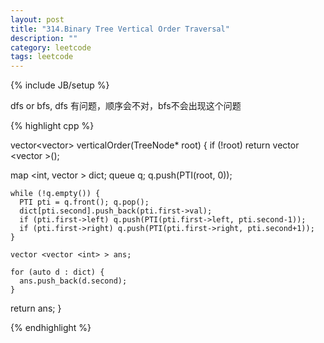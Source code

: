 ```yaml
---
layout: post
title: "314.Binary Tree Vertical Order Traversal"
description: ""
category: leetcode
tags: leetcode
---
```

{% include JB/setup %}

dfs or bfs, dfs 有问题，顺序会不对，bfs不会出现这个问题

{% highlight cpp %}

vector<vector<int>> verticalOrder(TreeNode* root) {
  if (!root) return vector <vector <int>>();
  
  map <int, vector <int> > dict;
    queue <PTI> q;
    q.push(PTI(root, 0));
    
    while (!q.empty()) {
      PTI pti = q.front(); q.pop();
      dict[pti.second].push_back(pti.first->val);
      if (pti.first->left) q.push(PTI(pti.first->left, pti.second-1));
      if (pti.first->right) q.push(PTI(pti.first->right, pti.second+1));
    }
    
    vector <vector <int> > ans;
    
    for (auto d : dict) {
      ans.push_back(d.second);    
    }

  return ans;
}

{% endhighlight %}